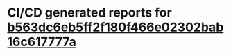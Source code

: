 # CI/CD generated reports for [b563dc6eb5ff2f180f466e02302bab16c617777a](https://github.com/hydephp/develop/commit/b563dc6eb5ff2f180f466e02302bab16c617777a)
